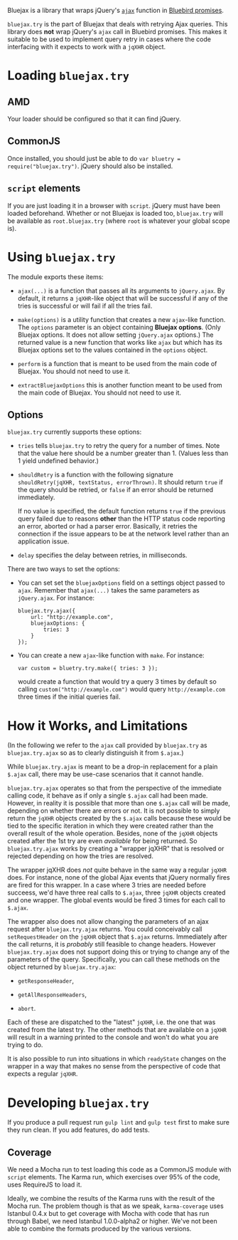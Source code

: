 Bluejax is a library that wraps jQuery's
[``ajax``](https://api.jquery.com/jquery.ajax/) function in [Bluebird
promises](http://bluebirdjs.com/docs/getting-started.html).

``bluejax.try`` is the part of Bluejax that deals with retrying Ajax
queries. This library does **not** wrap jQuery's ``ajax`` call in Bluebird
promises. This makes it suitable to be used to implement query retry in cases
where the code interfacing with it expects to work with a ``jqXHR`` object.

Loading ``bluejax.try``
=======================

AMD
---

Your loader should be configured so that it can find jQuery.

CommonJS
--------

Once installed, you should just be able to do ``var bluetry =
require("bluejax.try")``. jQuery should also be installed.

``script`` elements
-------------------

If you are just loading it in a browser with ``script``. jQuery must have been
loaded beforehand. Whether or not Bluejax is loaded too, ``bluejax.try`` will be
available as ``root.bluejax.try`` (where ``root`` is whatever your global scope
is).

Using ``bluejax.try``
=====================

The module exports these items:

* ``ajax(...)`` is a function that passes all its arguments to
  ``jQuery.ajax``. By default, it returns a ``jqXHR``-like object that will be
  successful if any of the tries is successful or will fail if all the tries
  fail.

* ``make(options)`` is a utility function that creates a new ``ajax``-like
  function. The ``options`` parameter is an object containing **Bluejax
  options**. (Only Bluejax options. It does not allow setting ``jQuery.ajax``
  options.) The returned value is a new function that works like ``ajax`` but
  which has its Bluejax options set to the values contained in the ``options``
  object.

* ``perform`` is a function that is meant to be used from the main code of
  Bluejax. You should not need to use it.

* ``extractBluejaxOptions`` this is another function meant to be used from the
  main code of Bluejax. You should not need to use it.

Options
-------

``bluejax.try`` currently supports these options:

* ``tries`` tells ``bluejax.try`` to retry the query for a number of times. Note
  that the value here should be a number greater than 1. (Values less than 1
  yield undefined behavior.)

* ``shouldRetry`` is a function with the following signature
  ``shouldRetry(jqXHR, textStatus, errorThrown)``. It should return ``true`` if
  the query should be retried, or ``false`` if an error should be returned
  immediately.

  If no value is specified, the default function returns ``true`` if the
  previous query failed due to reasons **other** than the HTTP status code
  reporting an error, aborted or had a parser error. Basically, it retries the
  connection if the issue appears to be at the network level rather than an
  application issue.

* ``delay`` specifies the delay between retries, in milliseconds.

There are two ways to set the options:

* You can set set the ``bluejaxOptions`` field on a settings object passed to
  ``ajax``. Remember that ``ajax(...)`` takes the same parameters as
  ``jQuery.ajax``. For instance:

      bluejax.try.ajax({
          url: "http://example.com",
          bluejaxOptions: {
              tries: 3
          }
      });

* You can create a new ``ajax``-like function with ``make``. For instance:

      var custom = bluetry.try.make({ tries: 3 });

  would create a function that would try a query 3 times by default so calling
  ``custom("http://example.com")`` would query ``http://example.com`` three
  times if the initial queries fail.

How it Works, and Limitations
=============================

(In the following we refer to the ``ajax`` call provided by ``bluejax.try`` as
``bluejax.try.ajax`` so as to clearly distinguish it from ``$.ajax``.)

While ``bluejax.try.ajax`` is meant to be a drop-in replacement for a plain
``$.ajax`` call, there may be use-case scenarios that it cannot handle.

``bluejax.try.ajax`` operates so that from the perspective of the immediate
calling code, it behave as if only a single ``$.ajax`` call had been
made. However, in reality it is possible that more than one ``$.ajax`` call will
be made, depending on whether there are errors or not. It is not possible to
simply return the ``jqXHR`` objects created by the ``$.ajax`` calls because
these would be tied to the specific iteration in which they were created rather
than the overall result of the whole operation. Besides, none of the ``jqXHR``
objects created after the 1st try are even *available* for being returned. So
``bluejax.try.ajax`` works by creating a "wrapper jqXHR" that is resolved or
rejected depending on how the tries are resolved.

The wrapper jqXHR does *not* quite behave in the same way a regular ``jqXHR``
does. For instance, none of the global Ajax events that jQuery normally fires
are fired for this wrapper. In a case where 3 tries are needed before succeess,
we'd have three real calls to ``$.ajax``, three ``jqXHR`` objects created and
one wrapper. The global events would be fired 3 times for each call to
``$.ajax``.

The wrapper also does not allow changing the parameters of an ajax request after
``bluejax.try.ajax`` returns. You could conceivably call ``setRequestHeader`` on
the ``jqXHR`` object that ``$.ajax`` returns. Immediately after the call
returns, it is *probably* still feasible to change headers. However
``bluejax.try.ajax`` does not support doing this or trying to change any of the
parameters of the query. Specifically, you can call these methods on the object
returned by ``bluejax.try.ajax``:

* ``getResponseHeader``,

* ``getAllResponseHeaders``,

* ``abort``.

Each of these are dispatched to the "latest" ``jqXHR``, i.e. the one that was
created from the latest try. The other methods that are available on a ``jqXHR``
will result in a warning printed to the console and won't do what you are trying
to do.

It is also possible to run into situations in which ``readyState`` changes on
the wrapper in a way that makes no sense from the perspective of code that
expects a regular ``jqXHR``.

Developing ``bluejax.try``
==========================

If you produce a pull request run ``gulp lint`` and ``gulp test`` first to make
sure they run clean. If you add features, do add tests.

Coverage
--------

We need a Mocha run to test loading this code as a CommonJS module with
``script`` elements. The Karma run, which exercises over 95% of the code, uses
RequireJS to load it.

Ideally, we combine the results of the Karma runs with the result of the Mocha
run. The problem though is that as we speak, ``karma-coverage`` uses Istanbul
0.4.x but to get coverage with Mocha with code that has run through Babel, we
need Istanbul 1.0.0-alpha2 or higher. We've not been able to combine the formats
produced by the various versions.

<!--
#  LocalWords:  Bluejax jQuery's ajax jQuery jquery CommonJS bluejax url jqXHR
#  LocalWords:  GeneralAjaxError getElementById innerHTML verboseResults nginx
#  LocalWords:  textStatus errorThrown HttpError TimeoutError AbortError GETs
#  LocalWords:  ParserError ConnectivityError BrowserOfflineError AjaxError xhr
#  LocalWords:  ServerDownError NetworkDownError setDefaultOptions Bluejax's
#  LocalWords:  getDefaultOptions serverURL knownServers verboseExceptions JSON
#  LocalWords:  bluejaxOptions provideXHR onLine favicon ico ttttt
-->
